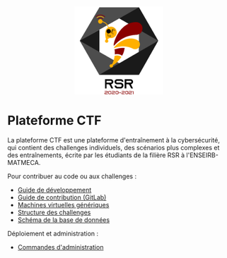 <p align="center">
  <a href="https://github.com/rsr-plateforme/plateforme-rsr">
    <img src="web-ui/images/logo.png" alt="Logo" width="200" height="200">
  </a>
</p>

# Plateforme CTF

La plateforme CTF est une plateforme d'entraînement à la cybersécurité, qui contient des challenges individuels, des scénarios plus complexes et des entraînements, écrite par les étudiants de la filière RSR à l'ENSEIRB-MATMECA.

Pour contribuer au code ou aux challenges :
- [Guide de développement](docs/development.md)
- [Guide de contribution (GitLab)](CONTRIBUTING.md)
- [Machines virtuelles génériques](generics/README.md)
- [Structure des challenges](docs/challenge-structure.md)
- [Schéma de la base de données](docs/database.md)

Déploiement et administration :
- [Commandes d'administration](web/src/commands/README.md)
